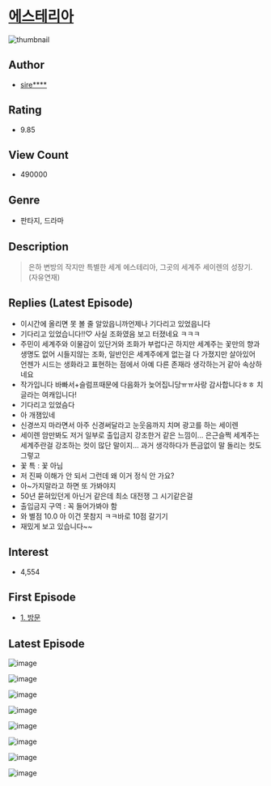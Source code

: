 # [에스테리아](https://comic.naver.com/bestChallenge/list?titleId=775071)
![thumbnail](https://image-comic.pstatic.net/user_contents_data/challenge_comic/2021/06/20/347256/thumbnail_202x164c399d869_ffe0_47a3_9285_b366d5ac257d_00000899.JPEG)

## Author
- [sire****](https://comic.naver.com/artistTitle?id=347256)

## Rating
- 9.85

## View Count
- 490000

## Genre
- 판타지, 드라마

## Description
> 은하 변방의 작지만 특별한 세계 에스테리아, 그곳의 세계주 세이렌의 성장기. (자유연재)

## Replies (Latest Episode)
- 이시간에 올리면 못 볼 줄 알았읍니까언제나 기다리고 있었읍니다
- 기다리고 있었습니다!!♡ 사실 조화였음 보고 터졌네요 ㅋㅋㅋ
- 주민이 세계주와 이물감이 있단거와 조화가 부럽다곤 하지만 세계주는 꽃만의 향과 생명도 없어 시들지않는 조화, 일반인은 세계주에게 없는걸 다 가졌지만 살아있어 언젠가 시드는 생화라고 표현하는 점에서 아예 다른 존재라 생각하는거 같아 속상하네요
- 작가입니다 바빠서+슬럼프때문에 다음화가 늦어집니당ㅠㅠ사랑 감사합니다ㅎㅎ 치글라는 여캐입니다!
- 기다리고 있었슴다
- 아 개잼있네
- 신경쓰지 마라면서 아주 신경써달라고 눈웃음까지 치며 광고를 하는 세이렌
- 세이렌 암만봐도 저거 일부로 출입금지 강조한거 같은 느낌이... 은근슬쩍 세계주는 세계주란걸 강조하는 컷이 많단 말이지... 과거 생각하다가 뜬금없이 말 돌리는 컷도 그렇고
- 꽃 특 : 꽃 아님
- 저 진짜 이해가 안 되서 그런데 왜 이거 정식 안 가요?
- 아~가지말라고 하면 또 가봐야지
- 50년 묻혀있던게 아닌거 같은데 최소 대전쟁 그 시기같은걸
- 출입금지 구역 : 꼭 들어가봐야 함
- 와 별점 10.0 아 이건 못참지 ㅋㅋ바로 10점 갈기기
- 재밌게 보고 있습니다~~

## Interest
- 4,554

## First Episode
- [1. 방문](https://comic.naver.com/bestChallenge/detail?titleId=775071&no=1)

## Latest Episode
![image](https://image-comic.pstatic.net/user_contents_data/challenge_comic/2022/06/18/347256/upload_3558236451260293940.jpeg)

![image](https://image-comic.pstatic.net/user_contents_data/challenge_comic/2022/06/18/347256/upload_4051048764020253537.jpeg)

![image](https://image-comic.pstatic.net/user_contents_data/challenge_comic/2022/06/18/347256/upload_7004897559033952566.jpeg)

![image](https://image-comic.pstatic.net/user_contents_data/challenge_comic/2022/06/18/347256/upload_7305737326936799026.jpeg)

![image](https://image-comic.pstatic.net/user_contents_data/challenge_comic/2022/06/18/347256/upload_3846693318925116720.jpeg)

![image](https://image-comic.pstatic.net/user_contents_data/challenge_comic/2022/06/18/347256/upload_3544722353812682808.jpeg)

![image](https://image-comic.pstatic.net/user_contents_data/challenge_comic/2022/06/18/347256/upload_3979269337837102129.jpeg)

![image](https://image-comic.pstatic.net/user_contents_data/challenge_comic/2022/06/18/347256/upload_3991091085800793651.jpeg)
